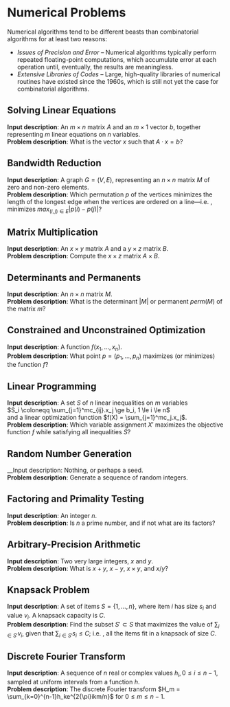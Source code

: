 # Numerical Problems

Numerical algorithms tend to be different beasts than combinatorial algorithms for at least two reasons:

* _Issues of Precision and Error_ – Numerical algorithms typically perform repeated floating-point computations, which accumulate error at each operation until, eventually, the results are meaningless.
* _Extensive Libraries of Codes_ – Large, high-quality libraries of numerical routines have existed since the 1960s, which is still not yet the case for combinatorial algorithms.

## Solving Linear Equations

__Input description__: An $m×n$ matrix $A$ and an $m×1$ vector $b$, together representing $m$ linear equations on $n$ variables.  
__Problem description__: What is the vector $x$ such that $A·x = b$?

## Bandwidth Reduction

__Input description__: A graph $G =(V,E)$, representing an $n×n$ matrix $M$ of zero and non-zero elements.  
__Problem description__: Which permutation $p$ of the vertices minimizes the length of the longest edge when the vertices are ordered on a line—i.e. , minimizes $max_{(i,j) \in E} |p(i)−p(j)|$?

## Matrix Multiplication

__Input description__: An  $x×y$ matrix $A$ and a $y×z$ matrix $B$.  
__Problem description__: Compute the $x×z$ matrix $A×B$.

## Determinants and Permanents

__Input description__: An $n×n$ matrix $M$.  
__Problem description__: What is the determinant $|M|$ or permanent $perm(M)$ of the matrix $m$?

## Constrained and Unconstrained Optimization

__Input description__: A function $f(x_1,...,x_n)$.  
__Problem description__: What point $p =( p_1,...,p_n)$ maximizes (or minimizes) the function $f$?

## Linear Programming

__Input description__: A set $S$ of $n$ linear inequalities on $m$ variables  
$S_i \coloneqq \sum_{j=1}^mc_{ij}.x_j \ge b_i, 1 \le i \le n$  
and a linear optimization function $f(X) = \sum_{j=1}^mc_j.x_j$.  
__Problem description__: Which variable assignment $X'$ maximizes the objective function $f$ while satisfying all inequalities $S$?

## Random Number Generation

__Input description: Nothing, or perhaps a seed.  
__Problem description__: Generate a sequence of random integers.

## Factoring and Primality Testing

__Input description__: An integer $n$.  
__Problem description__: Is $n$ a prime number, and if not what are its factors?

## Arbitrary-Precision Arithmetic

__Input description__: Two very large integers, $x$ and $y$.  
__Problem description__: What is $x + y$, $x−y$, $x×y$, and $x/y$?

## Knapsack Problem

__Input description__: A set of items $S = \lbrace1,...,n\rbrace$, where item $i$ has size $s_i$ and value $v_i$. A knapsack capacity is $C$.  
__Problem description__: Find the subset $S' \subset S$ that maximizes the value of $\sum_{i \in S'} v_i$, given that $\sum_{i \in S'} s_i \le C$; i.e. , all the items fit in a knapsack of size $C$.

## Discrete Fourier Transform

__Input description__: A sequence of $n$ real or complex values $h_i , 0 \le i \le n−1$, sampled at uniform intervals from a function $h$.  
__Problem description__: The discrete Fourier transform $H_m = \sum_{k=0}^{n-1}h_ke^{2{\pi}ikm/n}$ for $0 \le m \le n−1$.
